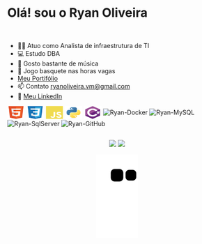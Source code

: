 # Olá! sou o Ryan Oliveira

  

</div>
<div style="display: inline_block"><br>
  
  - 👨‍💻 Atuo como Analista de infraestrutura de TI
  - 💻 Estudo DBA
  - 🎵 Gosto bastante de música
  - 🏀 Jogo basquete nas horas vagas
  - <a href="https://ryanoliveira.vercel.app/" target="_blank">Meu Portifólio</a>
  - 📫 Contato ryanoliveira.vm@gmail.com
  - 📄 <a href="https://www.linkedin.com/in/ryan-jesus/">Meu LinkedIn<a/> 
  
  <img align="center" alt="Ryan-HTML" height="30" width="40" src="https://raw.githubusercontent.com/devicons/devicon/master/icons/html5/html5-original.svg">
  <img align="center" alt="Ryan-CSS" height="30" width="40" src="https://raw.githubusercontent.com/devicons/devicon/master/icons/css3/css3-original.svg">
  <img align="center" alt="Ryan-Js" height="30" width="40" src="https://raw.githubusercontent.com/devicons/devicon/master/icons/javascript/javascript-plain.svg">
  <img align="center" alt="Ryan-Python" height="30" width="40" src="https://raw.githubusercontent.com/devicons/devicon/master/icons/python/python-original.svg">
  <img align="center" alt="Ryan-Csharp" height="30" width="40" src="https://raw.githubusercontent.com/devicons/devicon/master/icons/csharp/csharp-original.svg">
  <img align="center" alt="Ryan-Docker" height="30" width="40" src="https://github.com/ryanjesus/ryanjesus/assets/73857448/d90af9a7-1051-4982-af06-cfed823acc8d)" />
  <img align="center" alt="Ryan-MySQL" height="30" width="40" src="https://cdn.jsdelivr.net/gh/devicons/devicon/icons/mysql/mysql-original-wordmark.svg" />
  <img align="center" alt="Ryan-SqlServer" height="30" width="40" src="https://cdn.jsdelivr.net/gh/devicons/devicon/icons/microsoftsqlserver/microsoftsqlserver-plain-wordmark.svg" />
  <img align="center" alt="Ryan-GitHub" height="30" width="40" src="https://cdn.jsdelivr.net/gh/devicons/devicon/icons/git/git-original.svg" />
  
</div>

  
  ##
  
 <div align="center">
  <a href="https://www.instagram.com/ryanoliveira_vm/" target="_blank"><img src="https://img.shields.io/badge/-Instagram-%23E4405F?style=for-the-badge&logo=instagram&logoColor=white" target="_blank"></a>
  <a href="https://www.linkedin.com/in/ryan-jesus" target="_blank"><img src="https://img.shields.io/badge/-LinkedIn-%230077B5?style=for-the-badge&logo=linkedin&logoColor=white" target="_blank"></a> 
 
  ![Snake animation](https://github.com/ryanjesus/ryanjesus/blob/output/github-contribution-grid-snake.svg)
 
 </div>
  
  

